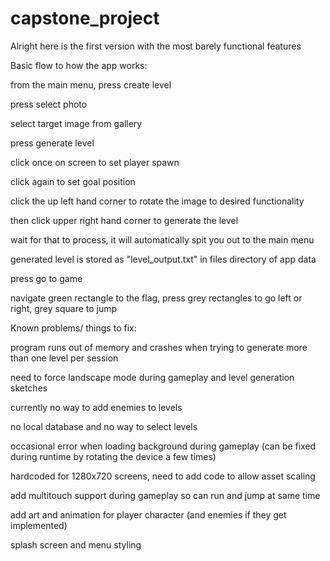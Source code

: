 # capstone_project
Alright here is the first version with the most barely functional features

Basic flow to how the app works:



from the main menu, press create level 

press select photo

select target image from gallery

press generate level

click once on screen to set player spawn

click again to set goal position

click the up left hand corner to rotate the image to desired functionality

then click upper right hand corner to generate the level

wait for that to process, it will automatically spit you out to the main menu

generated level is stored as "level_output.txt" in files directory of app data

press go to game

navigate green rectangle to the flag, press grey rectangles to go left or right, grey square to jump




Known problems/ things to fix:




program runs out of memory and crashes when trying to generate more than one level per session

need to force landscape mode during gameplay and level generation sketches

currently no way to add enemies to levels

no local database and no way to select levels

occasional error when loading background during gameplay (can be fixed during runtime by rotating the device a few times)

hardcoded for 1280x720 screens, need to add code to allow asset scaling

add multitouch support during gameplay so can run and jump at same time

add art and animation for player character (and enemies if they get implemented)

splash screen and menu styling
